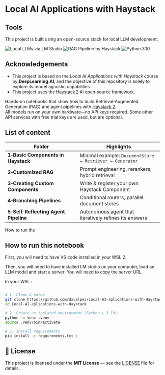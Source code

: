 # Local AI Applications with Haystack

## Tools

This project is built using an open-source stack for local LLM development:

![Local LLMs via LM Studio](https://img.shields.io/badge/Local_LLMs-LM_Studio-7B3FE4?logo=lmstudio&logoColor=white&style=flat-square)
![RAG Pipeline by Haystack](https://img.shields.io/badge/Haystack-2.14-green?logo=haystack&logoColor=black&style=flat-square)
![Python 3.10](https://img.shields.io/badge/python-3.10-blue.svg?style=flat-square&logo=python&logoColor=white)

## Acknowledgements

- This project is based on the *Local AI Applications with Haystack* course by **DeepLearning.AI**, and the objective of this repository is solely to
    explore its model agnostic capabilities.
- This project uses the [Haystack 2](https://github.com/deepset-ai/haystack) AI open‑source framework.


Hands‑on notebooks that show how to build  Retrieval‑Augmented Generation (RAG) and agent pipelines with [Haystack 2](https://docs.haystack.deepset.ai/).\
All models run on your own hardware—no API keys required. Some other API services with free trial keys are used, but are optional.

## List of content

| Folder                               | Highlights                                               |
| ------------------------------------ | -------------------------------------------------------- |
| **1‑Basic Components in Haystack**   | Minimal example: `DocumentStore → Retriever → Generator` |
| **2‑Customized RAG**                 | Prompt engineering, rerankers, hybrid retrieval          |
| **3‑Creating Custom Components**     | Write & register your own Haystack Component             |
| **4‑Branching Pipelines**            | Conditional routers, parallel document stores            |
| **5‑Self‑Reflecting Agent Pipeline** | Autonomous agent that iteratively refines its answers    |

How to run the

##  How to run this notebook

First, you will need to have VS code installed in your WSL 2.

Then, you will need to have installed LM studio on your computer, load an LLM model and start a server.
You will need to copy the server URL.

In your WSL : 

```bash

# 1. Clone & enter
git clone https://github.com/davalpez/Local-AI-aplications-with-Haystack.git
cd Local-AI-aplications-with-Haystack

# 2. Create an isolated environment (Python ≥ 3.10)
python -m venv .venv
source .venv/bin/activate  

# 3. Install requirements
pip install -r requirements.txt \

```


## 📜 License

This project is licensed under the **MIT License** — see the [LICENSE](LICENSE) file for details.


